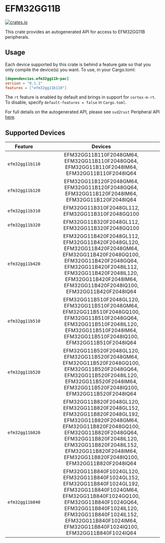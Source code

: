 # EFM32GG11B
    
[![crates.io](https://img.shields.io/crates/v/efm32gg11b-pac?label=efm32gg11b)](https://crates.io/crates/efm32gg11b-pac)

This crate provides an autogenerated API for access to EFM32GG11B peripherals.

## Usage

Each device supported by this crate is behind a feature gate so that you only
compile the device(s) you want. To use, in your Cargo.toml:

```toml
[dependencies.efm32gg11b-pac]
version = "0.1.1"
features = ["efm32gg11b110"]
```

The `rt` feature is enabled by default and brings in support for `cortex-m-rt`.
To disable, specify `default-features = false` in `Cargo.toml`.

For full details on the autogenerated API, please see `svd2rust` Peripheral API [here].
  
[here]: https://docs.rs/svd2rust/0.24.0/svd2rust/#peripheral-api

## Supported Devices
| Feature | Devices |
|:-----:|:-------:|    
|`efm32gg11b110`|EFM32GG11B110F2048GM64, EFM32GG11B110F2048GQ64, EFM32GG11B110F2048IM64, EFM32GG11B110F2048IQ64|
|`efm32gg11b120`|EFM32GG11B120F2048GM64, EFM32GG11B120F2048GQ64, EFM32GG11B120F2048IM64, EFM32GG11B120F2048IQ64|
|`efm32gg11b310`|EFM32GG11B310F2048GL112, EFM32GG11B310F2048GQ100|
|`efm32gg11b320`|EFM32GG11B320F2048GL112, EFM32GG11B320F2048GQ100|
|`efm32gg11b420`|EFM32GG11B420F2048GL112, EFM32GG11B420F2048GL120, EFM32GG11B420F2048GM64, EFM32GG11B420F2048GQ100, EFM32GG11B420F2048GQ64, EFM32GG11B420F2048IL112, EFM32GG11B420F2048IL120, EFM32GG11B420F2048IM64, EFM32GG11B420F2048IQ100, EFM32GG11B420F2048IQ64|
|`efm32gg11b510`|EFM32GG11B510F2048GL120, EFM32GG11B510F2048GM64, EFM32GG11B510F2048GQ100, EFM32GG11B510F2048GQ64, EFM32GG11B510F2048IL120, EFM32GG11B510F2048IM64, EFM32GG11B510F2048IQ100, EFM32GG11B510F2048IQ64|
|`efm32gg11b520`|EFM32GG11B520F2048GL120, EFM32GG11B520F2048GM64, EFM32GG11B520F2048GQ100, EFM32GG11B520F2048GQ64, EFM32GG11B520F2048IL120, EFM32GG11B520F2048IM64, EFM32GG11B520F2048IQ100, EFM32GG11B520F2048IQ64|
|`efm32gg11b820`|EFM32GG11B820F2048GL120, EFM32GG11B820F2048GL152, EFM32GG11B820F2048GL192, EFM32GG11B820F2048GM64, EFM32GG11B820F2048GQ100, EFM32GG11B820F2048GQ64, EFM32GG11B820F2048IL120, EFM32GG11B820F2048IL152, EFM32GG11B820F2048IM64, EFM32GG11B820F2048IQ100, EFM32GG11B820F2048IQ64|
|`efm32gg11b840`|EFM32GG11B840F1024GL120, EFM32GG11B840F1024GL152, EFM32GG11B840F1024GL192, EFM32GG11B840F1024GM64, EFM32GG11B840F1024GQ100, EFM32GG11B840F1024GQ64, EFM32GG11B840F1024IL120, EFM32GG11B840F1024IL152, EFM32GG11B840F1024IM64, EFM32GG11B840F1024IQ100, EFM32GG11B840F1024IQ64|

